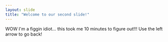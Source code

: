 ```yaml
---
layout: slide
title: "Welcome to our second slide!"
---
```

WOW I'm a figgin idiot... this took me 10 minutes to figure out!!!
Use the left arrow to go back!
